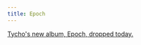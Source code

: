 ```yaml
---
title: Epoch
---
```


[Tycho's new album, Epoch, dropped today.](https://open.spotify.com/album/0GXI4iAc5FshqWgIlaNAXO)
